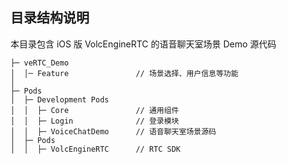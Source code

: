 ## 目录结构说明

本目录包含 iOS 版 VolcEngineRTC 的语音聊天室场景 Demo 源代码

```
├─ veRTC_Demo                   
│  │─ Feature               // 场景选择、用户信息等功能
│  
├─ Pods 
│  ├─ Development Pods  
│  │  ├─ Core               // 通用组件
│  │  ├─ Login              // 登录模块 
│  │  ├─ VoiceChatDemo      // 语音聊天室场景源码 
│  ├─ Pods                  
│  │  ├─ VolcEngineRTC      // RTC SDK

```
